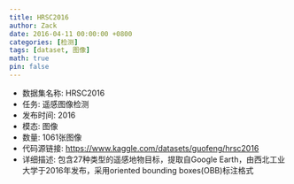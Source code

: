 ```yaml
---
title: HRSC2016
author: Zack
date: 2016-04-11 00:00:00 +0800
categories: [检测]
tags: [dataset, 图像]
math: true
pin: false
---
```

- 数据集名称: HRSC2016
- 任务: 遥感图像检测
- 发布时间: 2016
- 模态: 图像
- 数量: 1061张图像
- 代码源链接: https://www.kaggle.com/datasets/guofeng/hrsc2016
- 详细描述: 包含27种类型的遥感地物目标，提取自Google Earth，由西北工业大学于2016年发布，采用oriented bounding boxes(OBB)标注格式
